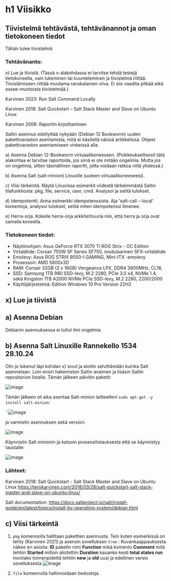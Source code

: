 # h1 Viisikko
## Tiivistelmä tehtävästä, tehtävänannot ja oman tietokoneen tiedot
Tähän tulee tiivistelmä 
### Tehtävänanto:
   x) Lue ja tiivistä. (Tässä x-alakohdassa ei tarvitse tehdä testejä tietokoneella, vain lukeminen tai kuunteleminen ja tiivistelmä riittää. Tiivistämiseen riittää muutama ranskalainen viiva. Ei siis vaadita pitkää eikä essee-muotoista tiivistelmää.)
  
   Karvinen 2023: Run Salt Command Locally
        
   Karvinen 2018: Salt Quickstart – Salt Stack Master and Slave on Ubuntu Linux
        
   Karvinen 2006: Raportin kirjoittaminen
        
   Saltin asennus edellyttää nykyään (Debian 12 Bookworm) uuden pakettivaraston asentamista, mitä ei käsitellä näissä artikkelissa. Ohjeet pakettivaraston asentamiseen vinkeissä alla.
        
  a) Asenna Debian 12-Bookworm virtuaalikoneeseen. (Poikkeuksellisesti tätä alakohtaa ei tarvitse raportoida, jos siinä ei ole mitään ongelmia. Mutta jos on ongelmia, sitten täsmällinen raportti, jotta voidaan ratkoa niitä yhdessä.)
  
  b) Asenna Salt (salt-minion) Linuxille (uuteen virtuaalikoneeseesi).
  
  c) Viisi tärkeintä. Näytä Linuxissa esimerkit viidestä tärkeimmästä Saltin tilafunktiosta: pkg, file, service, user, cmd. Analysoi ja selitä tulokset.
  
  d) Idempotentti. Anna esimerkki idempotenssista. Aja 'salt-call --local' komentoja, analysoi tulokset, selitä miten idempotenssi ilmenee.
  
  e) Herra-orja. Kokeile herra-orja arkkitehtuuria niin, että herra ja orja ovat samalla koneella.
  
### Tietokoneen tiedot: 
- Näytönohjain: Asus GeForce RTX 3070 Ti ROG Strix - OC Edition
- Virtalähde: Corsair 750W SF Series SF750, modulaarinen SFX-virtalähde
- Emolevy: Asus ROG STRIX B550-I GAMING, Mini-ITX -emolevy
- Prosessori: AMD 5800x3D
- RAM: Corsair 32GB (2 x 16GB) Vengeance LPX, DDR4 3600MHz, CL18,
- SSD: Samsung 1TB 980 SSD-levy, M.2 2280, PCIe 3.0 x4, NVMe 1.4, sekä Kingston 1TB A2000 NVMe PCIe SSD-levy, M.2 2280, 2200/2000
- Käyttöjärjestelmä: Edition	Windows 10 Pro Version	22H2

## x) Lue ja tiivistä
## a) Asenna Debian
Debianin asennuksessa ei tullut ilmi ongelmia
## b) Asenna Salt Linuxille **Rannekello 1534 28.10.24**
Olin jo lukenut läpi kohdan x) sivut ja aloitin selvittämään kuinka Salt asennetaan. Loin ensin hakemiston Saltin avaimen ja lisäsin Saltin repositorion listalle. Tämän jälkeen päivitin paketit:

![image](https://github.com/user-attachments/assets/28975f50-25eb-4b8e-a6aa-ad0772ce3559)

Tämän jälkeen oli aika asentaa Salt-minion laitteelleni `sudo apt-get -y install salt-minion`: 

¨![image](https://github.com/user-attachments/assets/1f1ecf4c-875f-4df3-8cfe-541050502472)

 ja varmistin asennuksen sekä version:

 ![image](https://github.com/user-attachments/assets/b576b2a1-a937-4755-9ab1-00fe78442be3)

Käynnistin Salt minionin ja katsoin prosessilistauksesta että se käynnistyy taustalle:

![image](https://github.com/user-attachments/assets/8cd6fe47-6e28-4cdb-b0fd-fa3df23dec7a)

### Lähteet:
Karvinen 2018: Salt Quickstart - Salt Stack Master and Slave on Ubuntu Linux https://terokarvinen.com/2018/03/28/salt-quickstart-salt-stack-master-and-slave-on-ubuntu-linux/

Salt documentation: https://docs.saltproject.io/salt/install-guide/en/latest/topics/install-by-operating-system/debian.html

## c) Viisi tärkeintä
1. `pkg` komennolla hallitaan pakettien asennusta. Tein kuten esimerkissä on tehty (Karvinen 2021) ja asensin sovelluksen `tree` :
   Kuvankaappauksesta näkee eri asioita:
   **ID** paketin nimi
   **Function** mikä komento
   **Comment** mitä tehtiin
   **Started** milloin aloitettiin
   **Duration** kauanko kesti
   **total states run** montako toimenpidettä tehtiin
   **new** ja **old** uusi ja edellinen versio sovelluksesta
   ![image](https://github.com/user-attachments/assets/c330c4c1-bba9-4848-9f4b-1d4dd6e3fda6)

2. `file` komennolla hallinnoidaan tiedostoja. 

